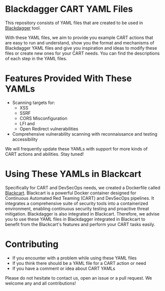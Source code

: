 # Blackdagger CART YAML Files
This repository consists of YAML files that are created to be used in [Blackdagger](https://github.com/ErdemOzgen/blackdagger) tool.


With these YAML files, we aim to provide you example CART actions that are easy to run and understand, show you the format and mechanisms of Blackdagger YAML files and give you inspiration and ideas to modify these files or create new ones for your CART needs. You can find the descriptions of each step in the YAML files. 

# Features Provided With These YAMLs
- Scanning targets for:
    - XSS
    - SSRF
    - CORS Misconfiguration
    - LFI and
    - Open Redirect vulnerabilities
- Comprehensive vulnerability scanning with reconnaissance and testing accessibility

We will frequently update these YAMLs with support for more kinds of CART actions and abilities. Stay tuned!

# Using These YAMLs in Blackcart
Specifically for CART and DevSecOps needs, we created a Dockerfile called [Blackcart](https://github.com/ataseren/blackcart).
Blackcart is a powerful Docker container designed for Continuous Automated Red Teaming (CART) and DevSecOps pipelines. It integrates a comprehensive suite of security tools into a containerized environment, enabling continuous security testing and proactive threat mitigation. 
Blackdagger is also integrated in Blackcart. Therefore, we advise you to use these YAML files in Blackdagger integrated in Blackcart to benefit from the Blackcart's features and perform your CART tasks easily.

# Contributing
- If you encounter with a problem while using these YAML files
- If you think there should be a YAML file for a CART action or need
- If you have a comment or idea about CART YAMLs

Please do not hesitate to contact us, open an issue or a pull request. We welcome any and all contributions!


